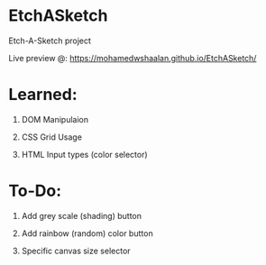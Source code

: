 # EtchASketch
Etch-A-Sketch project


Live preview @: https://mohamedwshaalan.github.io/EtchASketch/
 
Learned:
========
1) DOM Manipulaion

2) CSS Grid Usage

3) HTML Input types (color selector)

To-Do:
======
1) Add grey scale (shading) button

2) Add rainbow (random) color button

3) Specific canvas size selector
